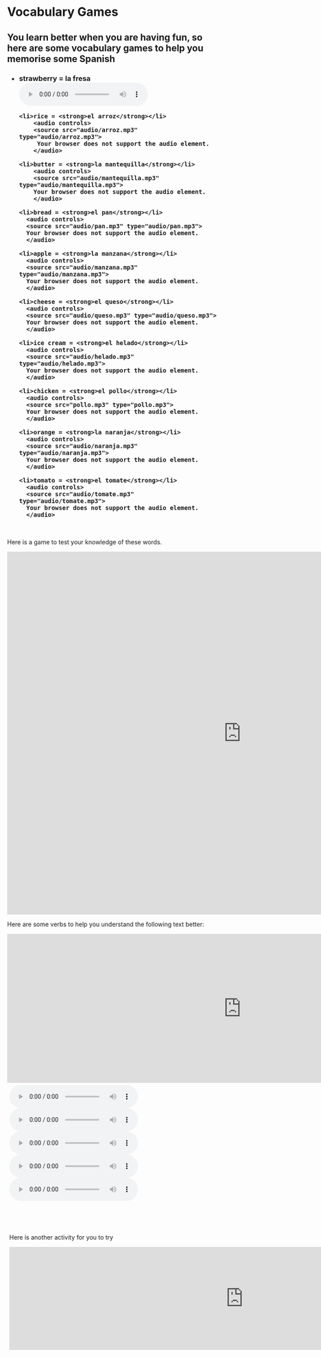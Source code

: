 <h1><strong>Vocabulary Games</strong></h1>

<h2>You learn better when you are having fun, so here are some vocabulary games to help you memorise some Spanish</h2>

<h3>
<ul>
    <li>strawberry = <strong>la fresa</strong></li>
        <audio controls>
        <source src="audio/fresa.mp3" type="audio/fresa.mp3">
        Your browser does not support the audio element.
        </audio>
    
    <li>rice = <strong>el arroz</strong></li>
        <audio controls>
        <source src="audio/arroz.mp3" type="audio/arroz.mp3">
         Your browser does not support the audio element.
        </audio>

    <li>butter = <strong>la mantequilla</strong></li>
        <audio controls>
        <source src="audio/mantequilla.mp3" type="audio/mantequilla.mp3">
        Your browser does not support the audio element.
        </audio>

    <li>bread = <strong>el pan</strong></li>
      <audio controls>
      <source src="audio/pan.mp3" type="audio/pan.mp3">
      Your browser does not support the audio element.
      </audio>

    <li>apple = <strong>la manzana</strong></li>
      <audio controls>
      <source src="audio/manzana.mp3" type="audio/manzana.mp3">
      Your browser does not support the audio element.
      </audio>

    <li>cheese = <strong>el queso</strong></li>
      <audio controls>
      <source src="audio/queso.mp3" type="audio/queso.mp3">
      Your browser does not support the audio element.
      </audio>

    <li>ice cream = <strong>el helado</strong></li>
      <audio controls>
      <source src="audio/helado.mp3" type="audio/helado.mp3">
      Your browser does not support the audio element.
      </audio>

    <li>chicken = <strong>el pollo</strong></li>
      <audio controls>
      <source src="pollo.mp3" type="pollo.mp3">
      Your browser does not support the audio element.
      </audio>

    <li>orange = <strong>la naranja</strong></li>
      <audio controls>
      <source src="audio/naranja.mp3" type="audio/naranja.mp3">
      Your browser does not support the audio element.
      </audio>

    <li>tomato = <strong>el tomate</strong></li>
      <audio controls>
      <source src="audio/tomate.mp3" type="audio/tomate.mp3">
      Your browser does not support the audio element.
      </audio>
</ul>
</h3>
<p>&nbsp;</p>

<p>Here is a game to test your knowledge of these words.</p>

<iframe src="https://h5p.org/h5p/embed/1063367" width="1090" height="845" frameborder="0" allowfullscreen="allowfullscreen" allow="geolocation *; microphone *; camera *; midi *; encrypted-media *"></iframe><script src="https://h5p.org/sites/all/modules/h5p/library/js/h5p-resizer.js" charset="UTF-8"></script>


<p>Here are some verbs to help you understand the following text better:</p>

<div class="row">
    <div class="col-sm-5">
     <iframe src="https://h5p.org/h5p/embed/1063306" width="1090" height="347" frameborder="0" allowfullscreen="allowfullscreen" allow="geolocation *; microphone *; camera *; midi *; encrypted-media *"></iframe><script src="https://h5p.org/sites/all/modules/h5p/library/js/h5p-resizer.js" charset="UTF-8"></script>
    </div>
    <div class="col-sm-7" style="padding:5px;" >

<audio controls>
      <source src="llevar%20recording.mp3" type="llevar%20recording.mp3">
      Your browser does not support the audio element.
      </audio>
 
 <audio controls>
      <source src="comer%20recording.mp3" type="comer%20recording.mp3">
      Your browser does not support the audio element.
      </audio>
      
 <audio controls>
      <source src="comprar%20recording.mp3" type="comprar%20recording.mp3">
      Your browser does not support the audio element.
      </audio>
      
  <audio controls>
      <source src="tener%20recording.mp3" type="tener%20recording.mp3">
      Your browser does not support the audio element.
      </audio>
      
   <audio controls>
      <source src="hacer%20recording.mp3" type="hacer%20recording.mp3">
      Your browser does not support the audio element.
      </audio>   

<p>&nbsp;</p>
<p>&nbsp;</p>
<p>Here is another activity for you to try</p>

<iframe src="https://h5p.org/h5p/embed/1063417" width="1090" height="240" frameborder="0" allowfullscreen="allowfullscreen" allow="geolocation *; microphone *; camera *; midi *; encrypted-media *"></iframe><script src="https://h5p.org/sites/all/modules/h5p/library/js/h5p-resizer.js" charset="UTF-8"></script>
